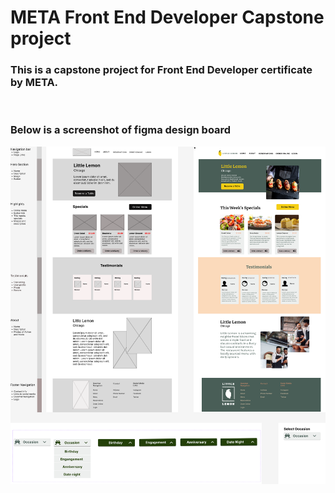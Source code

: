 # META Front End Developer Capstone project

### This is a capstone project for Front End Developer certificate by META.  
&nbsp; 


### Below is a screenshot of figma design board
![FigmaBoard](/screenshots/LittleLemonCapstone.png)
